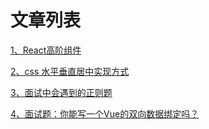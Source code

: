 # 文章列表

[1、React高阶组件](https://github.com/louzhedong/blog/issues/1)

[2、css 水平垂直居中实现方式](https://github.com/louzhedong/blog/issues/2)

[3、面试中会遇到的正则题](https://github.com/louzhedong/blog/issues/3)

[4、面试题：你能写一个Vue的双向数据绑定吗？](https://github.com/louzhedong/blog/issues/4)
